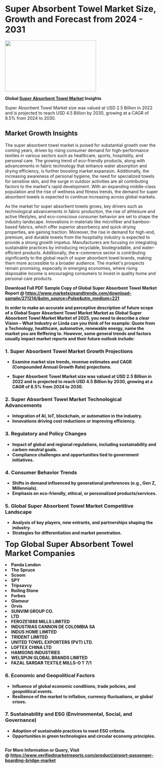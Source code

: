<H1>Super Absorbent Towel Market Size, Growth and Forecast from 2024 - 2031</H1><img class="aligncenter size-medium wp-image-584254" src="https://thirdeyenews.in/wp-content/uploads/2024/09/Global-Market-Research-300x168.jpeg" alt="" width="300" height="168" /><p><strong>Global&nbsp;<a href="https://www.marketsizeandtrends.com/download-sample/271214/&amp;utm_source=Pulse&amp;utm_medium=221">Super Absorbent Towel Market</a> Insights</strong></p><p>Super Absorbent Towel Market size was valued at USD 2.5 Billion in 2022 and is projected to reach USD 4.5 Billion by 2030, growing at a CAGR of 8.5% from 2024 to 2030.</p><p><h2>Market Growth Insights</h2> <p>The super absorbent towel market is poised for substantial growth over the coming years, driven by rising consumer demand for high-performance textiles in various sectors such as healthcare, sports, hospitality, and personal care. The growing trend of eco-friendly products, along with advancements in fabric technology that enhance water absorption and drying efficiency, is further boosting market expansion. Additionally, the increasing awareness of personal hygiene, the need for specialized towels for sensitive skin, and the surge in outdoor activities are all contributing factors to the market's rapid development. With an expanding middle-class population and the rise of wellness and fitness trends, the demand for super absorbent towels is expected to continue increasing across global markets.</p> <p><strong></strong></p> <p>As the market for super absorbent towels grows, key drivers such as technological advancements in fabric production, the rise of athleisure and active lifestyles, and eco-conscious consumer behavior are set to shape the industry landscape. Innovations in materials like microfiber and bamboo-based fabrics, which offer superior absorbency and quick-drying properties, are gaining traction. Moreover, the rise in demand for high-end, premium, and durable towels from the hospitality industry is expected to provide a strong growth impetus. Manufacturers are focusing on integrating sustainable practices by introducing recyclable, biodegradable, and water-efficient products. Additionally, the e-commerce sector is contributing significantly to the global reach of super absorbent towel brands, making them more accessible to a broader audience. The market's prospects remain promising, especially in emerging economies, where rising disposable income is encouraging consumers to invest in quality home and personal care products.</p> <p><strong></p><p><span class=""><strong>Download Full PDF Sample Copy of Global Super Absorbent Towel Market Report</strong> @ <a href="https://www.marketsizeandtrends.com/download-sample/271214/&amp;utm_source=Pulse&amp;utm_medium=221" target="_blank">https://www.marketsizeandtrends.com/download-sample/271214/&amp;utm_source=Pulse&amp;utm_medium=221</a></span></p><p>In order to make an accurate and perceptive description of future scope of a Global&nbsp;Super Absorbent Towel Market Market as Global&nbsp;Super Absorbent Towel Market Market of 2025, you need to describe a clear Vision &ndash; What Industry or Linda can you think of for example: Quote from a Technology, healthcare, automotive, renewable energy, name the market you are Reffering to. However, some general trends and factors usually impact market reports and their future outlook include:</p><h3>1.&nbsp;<strong>Super Absorbent Towel Market Growth Projections</strong></h3><ul><li>Examine market size trends, revenue estimates and CAGR (Compounded Annual Growth Rate) projections.</li><li><p>Super Absorbent Towel Market size was valued at USD 2.5 Billion in 2022 and is projected to reach USD 4.5 Billion by 2030, growing at a CAGR of 8.5% from 2024 to 2030.</p></li></ul><h3>2.&nbsp;<strong>Super Absorbent Towel Market Technological Advancements</strong></h3><ul><li>Integration of AI, IoT, blockchain, or automation in the industry.</li><li>Innovations driving cost reductions or improving efficiency.</li></ul><h3>3.&nbsp;<strong>Regulatory and Policy Changes</strong></h3><ul><li>Impact of global and regional regulations, including sustainability and carbon-neutral goals.</li><li>Compliance challenges and opportunities tied to government initiatives.</li></ul><h3>4.&nbsp;<strong>Consumer Behavior Trends</strong></h3><ul><li>Shifts in demand influenced by generational preferences (e.g., Gen Z, Millennials).</li><li>Emphasis on eco-friendly, ethical, or personalized products/services.</li></ul><h3>5.&nbsp;<strong>Global Super Absorbent Towel Market Competitive Landscape</strong></h3><ul><li>Analysis of key players, new entrants, and partnerships shaping the industry.</li><li>Strategies for differentiation and market penetration.</li></ul><p data-pm-slice="1 1 []"><span style="color: inherit; font-family: inherit; font-size: 25px;">Top Global Super Absorbent Towel Market Companies</span></p><div class="" data-test-id=""><p><li>Panda London</li><li> The Spruce</li><li> Scoom</li><li> SPY</li><li> Tripsavvy</li><li> Roiling Stone</li><li> Forbes</li><li> Glamour</li><li> Orvis</li><li> SUNVIM GROUP CO.</li><li>LTD</li><li> FEROZE1888 MILLS LIMITED</li><li> INDUSTRIAS CANNON DE COLOMBIA SA</li><li> INDUS HOME LIMITED</li><li> TRIDENT LIMITED</li><li> UNITED TOWEL EXPORTERS (PVT) LTD.</li><li> LOFTEX CHINA LTD</li><li> HAMSONS INDUSTRIES</li><li> WELSPUN GLOBAL BRANDS LIMITED</li><li> FAZAL SARDAR TEXTILE MILLS-O T 7/1</li></p></div><h3>6.&nbsp;<strong>Economic and Geopolitical Factors</strong></h3><ul><li>Influence of global economic conditions, trade policies, and geopolitical events.</li><li>Resilience of the market to inflation, currency fluctuations, or global crises.</li></ul><h3>7.&nbsp;<strong>Sustainability and ESG (Environmental, Social, and Governance)</strong></h3><ul><li>Adoption of sustainable practices to meet ESG criteria.</li><li>Opportunities in green technologies and circular economy principles.</li></ul><h2><strong style="font-size: 14px;">For More Information or Query, Visit @&nbsp;</strong><a style="background-color: #ffffff; font-size: 14px;" href="https://www.marketsizeandtrends.com/report/super-absorbent-towel-market/" target="_blank">https://www.verifiedmarketreports.com/product/airport-passenger-boarding-bridge-market</a></h2>
